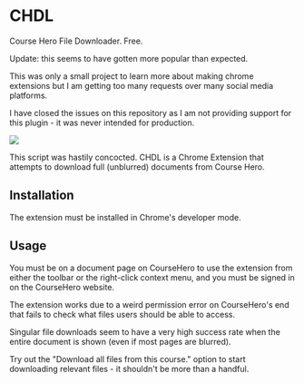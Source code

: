 # CHDL
Course Hero File Downloader. Free.

Update: this seems to have gotten more popular than expected. 

This was only a small project to learn more about making chrome extensions but I am getting too many requests over many social media platforms.

I have closed the issues on this repository as I am not providing support for this plugin - it was never intended for production.

![](https://puu.sh/mnFsH/d2b9af6b23.png)

This script was hastily concocted. CHDL is a Chrome Extension that attempts to download full (unblurred) documents from Course Hero.

## Installation
The extension must be installed in Chrome's developer mode.

## Usage
You must be on a document page on CourseHero to use the extension from either the toolbar or the right-click context menu, and you must be signed in on the CourseHero website.

The extension works due to a weird permission error on CourseHero's end that fails to check what files users should be able to access.

Singular file downloads seem to have a very high success rate when the entire document is shown (even if most pages are blurred).

Try out the "Download all files from this course." option to start downloading relevant files - it shouldn't be more than a handful. 
